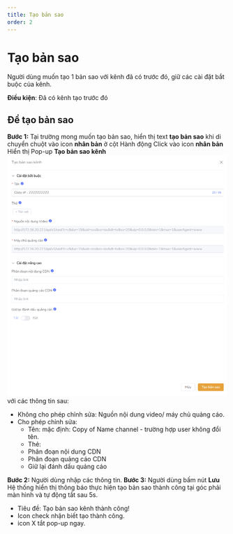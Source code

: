 ```yaml
---
title: Tạo bản sao
order: 2
---
```

# Tạo bản sao
Người dùng muốn tạo 1 bản sao với kênh đã có trước đó, giữ các cài đặt bắt buộc của kênh.

**Điều kiện**: Đã có kênh tạo trước đó

## Để tạo bản sao
**Bước 1:** Tại trường mong muốn tạo bản sao, hiển thị text **tạo bản sao** khi di chuyển chuột vào icon **nhân bản**  ở cột Hành động
Click vào icon **nhân bản** 
Hiển thị Pop-up **Tạo bản sao kênh**
![](../image/Pop-up-duplicate.png)
 với các thông tin sau:
* Không cho phép chỉnh sửa: Nguồn nội dung video/ máy chủ quảng cáo.
* Cho phép chỉnh sửa: 
    * Tên: mặc định: Copy of Name channel - trường hợp user không đổi tên.
    * Thẻ: 
    * Phân đoạn nội dung CDN
    * Phân đoạn quảng cáo CDN
    * Giữ lại đánh dấu quảng cáo

**Bước 2:** Người dùng nhập các thông tin.
**Bước 3:** Người dùng bấm nút **Lưu**
    Hệ thống hiển thị thông báo thực hiện tạo bản sao thành công tại góc phải màn hình và tự động tắt sau 5s.

* Tiêu đề: Tạo bản sao kênh thành công!
* Icon check nhận biết tạo thành công.
* icon X tắt pop-up ngay.